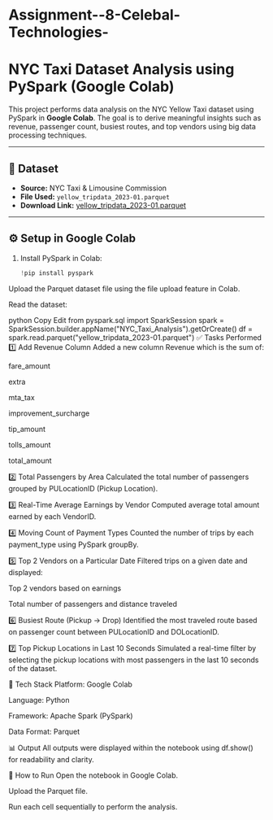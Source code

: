 # Assignment--8-Celebal-Technologies-
# NYC Taxi Dataset Analysis using PySpark (Google Colab)

This project performs data analysis on the NYC Yellow Taxi dataset using PySpark in **Google Colab**. The goal is to derive meaningful insights such as revenue, passenger count, busiest routes, and top vendors using big data processing techniques.

---

## 📂 Dataset

- **Source:** NYC Taxi & Limousine Commission
- **File Used:** `yellow_tripdata_2023-01.parquet`
- **Download Link:** [yellow_tripdata_2023-01.parquet](https://s3.amazonaws.com/nyc-tlc/trip+data/yellow_tripdata_2023-01.parquet)

---

## ⚙️ Setup in Google Colab

1. Install PySpark in Colab:
   ```python
   !pip install pyspark
Upload the Parquet dataset file using the file upload feature in Colab.

Read the dataset:

python
Copy
Edit
from pyspark.sql import SparkSession
spark = SparkSession.builder.appName("NYC_Taxi_Analysis").getOrCreate()
df = spark.read.parquet("yellow_tripdata_2023-01.parquet")
✅ Tasks Performed
1️⃣ Add Revenue Column
Added a new column Revenue which is the sum of:

fare_amount

extra

mta_tax

improvement_surcharge

tip_amount

tolls_amount

total_amount

2️⃣ Total Passengers by Area
Calculated the total number of passengers grouped by PULocationID (Pickup Location).

3️⃣ Real-Time Average Earnings by Vendor
Computed average total amount earned by each VendorID.

4️⃣ Moving Count of Payment Types
Counted the number of trips by each payment_type using PySpark groupBy.

5️⃣ Top 2 Vendors on a Particular Date
Filtered trips on a given date and displayed:

Top 2 vendors based on earnings

Total number of passengers and distance traveled

6️⃣ Busiest Route (Pickup → Drop)
Identified the most traveled route based on passenger count between PULocationID and DOLocationID.

7️⃣ Top Pickup Locations in Last 10 Seconds
Simulated a real-time filter by selecting the pickup locations with most passengers in the last 10 seconds of the dataset.

🧰 Tech Stack
Platform: Google Colab

Language: Python

Framework: Apache Spark (PySpark)

Data Format: Parquet

📊 Output
All outputs were displayed within the notebook using df.show() for readability and clarity.

🚀 How to Run
Open the notebook in Google Colab.

Upload the Parquet file.

Run each cell sequentially to perform the analysis.

